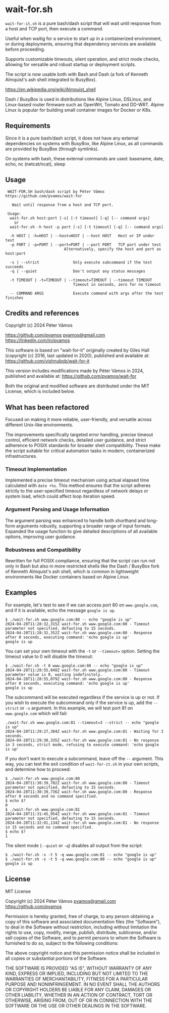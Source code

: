 # wait-for.sh

`wait-for-it.sh` is a pure bash/dash script that will wait
  until response from a host and TCP port, then execute a command.

Useful when waitig for a service to start up in a containerized environment,
 or during deployments, ensuring that dependency services are available
 before proceeding.

Supports customizable timeouts, silent operation, and strict mode checks,
 allowing for versatile and robust startup or deployment scripts.

The script is now usable both with Bash and Dash
 (a fork of Kenneth Almquist's ash shell integrated to BusyBox).

 https://en.wikipedia.org/wiki/Almquist_shell

Dash / BusyBox is used in distributions like Alpine Linux, DSLinux,
 and Linux-based router firmware such as OpenWrt, Tomato and DD-WRT.
Alpine Linux is popular for building small container images for Docker or K8s.


## Requirements

Since it is a pure bash/dash script, it does not have any
 external dependencies on systems with BusyBox, like Alpine Linux,
 as all commands are provided by BusyBox (through symlinks).

On systems with bash, these external commands are used:
 basename, date, echo, nc (netcat/ncat), sleep


## Usage

```text
 WAIT-FOR.SH bash/dash script by Péter Vámos https://github.com/pvamos/wait-for

   Wait until response from a host and TCP port.

 Usage:
  wait-for.sh host:port [-s] [-t timeout] [-q] [-- command args]
    or
  wait-for.sh -h host -p port [-s] [-t timeout] [-q] [-- command args]

  -h HOST | -h=HOST | --host=HOST | --host HOST   Host or IP under test
  -p PORT | -p=PORT | --port=PORT | --port PORT   TCP port under test
                          Alternatively, specify the host and port as host:port

  -s | --strict               Only execute subcommand if the test succeeds
  -q | --quiet                Don't output any status messages

  -t TIMEOUT | -t=TIMEOUT | --timeout=TIMEOUT | --timeout TIMEOUT
                              Timeout in seconds, zero for no timeout

  -- COMMAND ARGS             Execute command with args after the test finishes
```


## Credits and references

Copyright (c) 2024 Péter Vámos

  https://github.com/pvamos
  pvamos@gmail.com
  https://linkedin.com/in/pvamos

This software is based on "wait-for-it" originally created by Giles Hall
 (copyright (c) 2016, last updated in 2020),
 published and available at: https://github.com/vishnubob/wait-for-it

This version includes modifications made by Péter Vámos in 2024,
 published and available at: https://github.com/pvamos/wait-for

Both the original and modified software are distributed under
 the MIT License, which is included below.


## What has been refactored

Focused on making it more reliable, user-friendly, and versatile across
 different Unix-like environments.
 
The improvements specifically targeted error handling, precise timeout control,
 efficient network checks, detailed user guidance, and strict adherence
 to POSIX standards for broader shell compatibility.
These make the script suitable for critical automation tasks
 in modern, containerized infrastructures.

### Timeout Implementation

Implemented a precise timeout mechanism using actual elapsed time calculated
 with `date +%s`. This method ensures that the script adheres strictly to the
 user-specified timeout regardless of network delays or system load, which
 could affect loop iteration speed.

### Argument Parsing and Usage Information

The argument parsing was enhanced to handle both shorthand and long-form
 arguments robustly, supporting a broader range of input formats.
Expanded the usage function to give detailed descriptions of all available
 options, improving user guidance.

### Robustness and Compatibility

Rewritten for full POSIX compliance, ensuring that the script can run not only
 in Bash but also in more restricted shells like the Dash / BusyBox fork of
 Kenneth Almquist's ash shell, which is common in lightweight environments
 like Docker containers based on Alpine Linux.


## Examples

For example, let's test to see if we can access port 80 on `www.google.com`,
and if it is available, echo the message `google is up`.

```text
$ ./wait-for.sh www.google.com:80 -- echo "google is up"
2024-04-28T11:28:32,315Z wait-for.sh www.google.com:80 - Timeout parameter not specified, defauting to 15 seconds.
2024-04-28T11:28:32,352Z wait-for.sh www.google.com:80 - Response after 0 seconds, executing command: 'echo google is up'
google is up
```

You can set your own timeout with the `-t` or `--timeout=` option.  Setting
the timeout value to 0 will disable the timeout:

```text
$ ./wait-for.sh -t 0 www.google.com:80 -- echo "google is up"
2024-04-28T11:28:55,048Z wait-for.sh www.google.com:80 - Timeout parameter value is 0, waiting indefinitely.
2024-04-28T11:28:55,079Z wait-for.sh www.google.com:80 - Response after 0 seconds, executing command: 'echo google is up'
google is up
```

The subcommand will be executed regardless if the service is up or not.  If you
wish to execute the subcommand only if the service is up, add the `--strict` or `-s`
argument. In this example, we will test port 81 on `www.google.com` which will
fail:

```text
./wait-for.sh www.google.com:81 --timeout=3 --strict -- echo "google is up"
2024-04-28T11:29:27,304Z wait-for.sh www.google.com:81 - Waiting for 3 seconds.
2024-04-28T11:29:30,335Z wait-for.sh www.google.com:81 - No response in 3 seconds, strict mode, refusing to execute command: 'echo google is up'
```

If you don't want to execute a subcommand, leave off the `--` argument.  This
way, you can test the exit condition of `wait-for-it.sh` in your own scripts,
and determine how to proceed:

```text
$ ./wait-for.sh www.google.com:80
2024-04-28T11:30:39,702Z wait-for.sh www.google.com:80 - Timeout parameter not specified, defauting to 15 seconds.
2024-04-28T11:30:39,736Z wait-for.sh www.google.com:80 - Response after 0 seconds and no command specified.
$ echo $?
0
$ ./wait-for.sh www.google.com:81
2024-04-28T11:31:45,954Z wait-for.sh www.google.com:81 - Timeout parameter not specified, defauting to 15 seconds.
2024-04-28T11:32:01,134Z wait-for.sh www.google.com:81 - No response in 15 seconds and no command specified.
$ echo $?
1
```

The silent mode (`--quiet` or `-q`) disables all output from the script:

```text
$ ./wait-for.sh -s -t 5 -q www.google.com:81 -- echo "google is up"
$ ./wait-for.sh -s -t 5 -q www.google.com:80 -- echo "google is up"
google is up
```

## License

MIT License

Copyright (c) 2024 Péter Vámos  pvamos@gmail.com  https://github.com/pvamos

Permission is hereby granted, free of charge, to any person obtaining a copy
of this software and associated documentation files (the "Software"), to deal
in the Software without restriction, including without limitation the rights
to use, copy, modify, merge, publish, distribute, sublicense, and/or sell
copies of the Software, and to permit persons to whom the Software is
furnished to do so, subject to the following conditions:

The above copyright notice and this permission notice shall be included in all
copies or substantial portions of the Software.

THE SOFTWARE IS PROVIDED "AS IS", WITHOUT WARRANTY OF ANY KIND, EXPRESS OR
IMPLIED, INCLUDING BUT NOT LIMITED TO THE WARRANTIES OF MERCHANTABILITY,
FITNESS FOR A PARTICULAR PURPOSE AND NONINFRINGEMENT. IN NO EVENT SHALL THE
AUTHORS OR COPYRIGHT HOLDERS BE LIABLE FOR ANY CLAIM, DAMAGES OR OTHER
LIABILITY, WHETHER IN AN ACTION OF CONTRACT, TORT OR OTHERWISE, ARISING FROM,
OUT OF OR IN CONNECTION WITH THE SOFTWARE OR THE USE OR OTHER DEALINGS IN THE
SOFTWARE.

